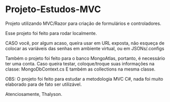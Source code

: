 # Projeto-Estudos-MVC
Projeto utilizando MVC/Razor para criação de formulários e controladores.

Esse projeto foi feito para rodar localmente.

CASO você, por algum acaso, queira usar em URL exposta, não esqueça de
colocar as variáveis das senhas em ambiente virtual, ou em JSONs/.configs

Também o projeto foi feito para o banco MongoAtlas, portanto, é necessário ter uma conta.
Caso queira testar, coloque/troque suas informações na classe:
MongoDbContext.cs
E também as collections na mesma classe.


OBS: O projeto foi feito para estudar a metodologia MVC C#, nada foi muito
elaborado para de fato ser utilizável.

Atenciosamente,
Thalyson.
